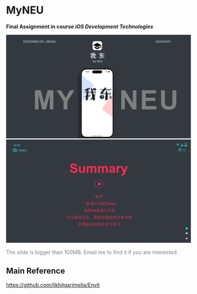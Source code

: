 # MyNEU
**Final Assignment in course ___iOS Development Technologies___**

![image](https://github.com/jingqi-fan/MyNEU/blob/main/show.png)
![image](https://github.com/jingqi-fan/MyNEU/blob/main/summary.png)

<font color=gray> The slide is bigger than 100MB. Email me to find it if you are interested. </font>

## Main Reference
https://github.com/likhitgarimella/Envit
